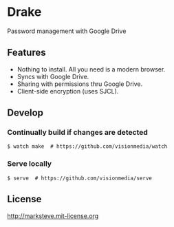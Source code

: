 # Drake

Password management with Google Drive

## Features

* Nothing to install. All you need is a modern browser.
* Syncs with Google Drive.
* Sharing with permissions thru Google Drive.
* Client-side encryption (uses SJCL).

## Develop

### Continually build if changes are detected

```shell
$ watch make  # https://github.com/visionmedia/watch
```

### Serve locally

```shell
$ serve  # https://github.com/visionmedia/serve
```

## License
http://marksteve.mit-license.org
